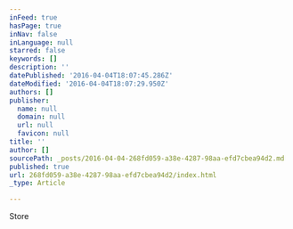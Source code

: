 ```yaml
---
inFeed: true
hasPage: true
inNav: false
inLanguage: null
starred: false
keywords: []
description: ''
datePublished: '2016-04-04T18:07:45.286Z'
dateModified: '2016-04-04T18:07:29.950Z'
authors: []
publisher:
  name: null
  domain: null
  url: null
  favicon: null
title: ''
author: []
sourcePath: _posts/2016-04-04-268fd059-a38e-4287-98aa-efd7cbea94d2.md
published: true
url: 268fd059-a38e-4287-98aa-efd7cbea94d2/index.html
_type: Article

---
```

Store